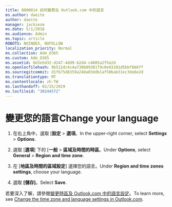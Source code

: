 ```yaml
---
title: 8000014 如何變更在 Outlook.com 中的語言
ms.author: daeite
author: daeite
manager: jackiesm
ms.date: 5/1/2018
ms.audience: Admin
ms.topic: article
ROBOTS: NOINDEX, NOFOLLOW
localization_priority: Normal
ms.collection: Adm_O365
ms.custom: Adm_O365
ms.assetid: 6b5e5d32-d247-4dd9-b2d4-c4805a2f5e2d
ms.openlocfilehash: 9b512dc4c4a730b89381f9c0e93101d5bbf866ff
ms.sourcegitcommit: d1fb75d8359a248a03ddb1af50bab31ec3de6e2d
ms.translationtype: MT
ms.contentlocale: zh-TW
ms.lasthandoff: 02/25/2019
ms.locfileid: "30244572"
---
```

# <a name="change-your-language"></a><span data-ttu-id="bc237-102">變更您的語言</span><span class="sxs-lookup"><span data-stu-id="bc237-102">Change your language</span></span>

1. <span data-ttu-id="bc237-103">在右上角中，選取 [**設定** \> **選項**。</span><span class="sxs-lookup"><span data-stu-id="bc237-103">In the upper-right corner, select **Settings** \> **Options**.</span></span>
    
2. <span data-ttu-id="bc237-104">選取 [**選項**] 下的 [**一般** \> **區域及時間的時區**。</span><span class="sxs-lookup"><span data-stu-id="bc237-104">Under **Options**, select **General** \> **Region and time zone**.</span></span>
    
3. <span data-ttu-id="bc237-105">在 [**地區及時間的區域設定**] 選擇您的語言。</span><span class="sxs-lookup"><span data-stu-id="bc237-105">Under **Region and time zones settings**, choose your language.</span></span>
    
4. <span data-ttu-id="bc237-106">選取 **[儲存]**。</span><span class="sxs-lookup"><span data-stu-id="bc237-106">Select **Save**.</span></span>
    
<span data-ttu-id="bc237-107">若要深入了解，請參閱[變更時區及 Outlook.com 中的語言設定](https://go.microsoft.com/fwlink/p/?linkid=873132)。</span><span class="sxs-lookup"><span data-stu-id="bc237-107">To learn more, see [Change the time zone and language settings in Outlook.com](https://go.microsoft.com/fwlink/p/?linkid=873132).</span></span>
  

